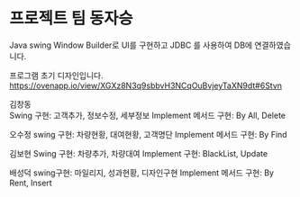 # 프로젝트 팀 동자승 

Java swing Window Builder로 UI를 구현하고
JDBC 를 사용하여 DB에 연결하였습니다. 

프로그램 초기 디자인입니다.
https://ovenapp.io/view/XGXz8N3q9sbbvH3NCqOuBvjeyTaXN9dt#6Stvn

김창동  
Swing 구현: 고객추가, 정보수정, 세부정보
Implement 메서드 구현: By All, Delete <daoimpl>

오수정 
swing 구현: 차량현황, 대여현황, 고객명단
Implement 메서드 구현: By Find <daoimpl>

김보현 
Swing 구현: 차량추가, 차량대여<swing>
Implement 구현: BlackList, Update <daoimpl>

배성덕 
swing구현: 마일리지, 성과현황, 디자인구현
Implement 메서드 구현: By Rent, Insert <daoimpl>
